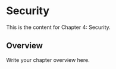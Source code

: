 # Security

This is the content for Chapter 4: Security.

## Overview

Write your chapter overview here.
